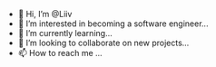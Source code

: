 - 👋 Hi, I’m @Liiv
- 👀 I’m interested in becoming a software engineer...
- 🌱 I’m currently learning...
- 💞️ I’m looking to collaborate on new projects...
- 📫 How to reach me ...

<!---
LivALil/LivALil is a ✨ special ✨ repository because its `README.md` (this file) appears on your GitHub profile.
You can click the Preview link to take a look at your changes.
--->
